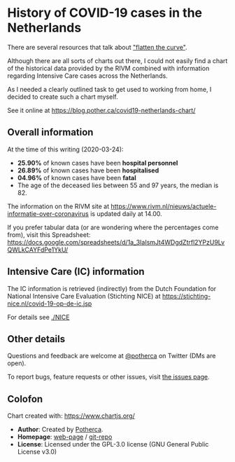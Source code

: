 # History of COVID-19 cases in the Netherlands

There are several resources that talk about ["flatten the curve"][washingtonpost-corona-simulator].

Although there are all sorts of charts out there, I could not easily find a
chart of the historical data provided by the RIVM combined with information
regarding Intensive Care cases across the Netherlands.

As I needed a clearly outlined task to get used to working from home, I decided
to create such a chart myself.

See it online at https://blog.pother.ca/covid19-netherlands-chart/

## Overall information

At the time of this writing (2020-03-24):

- **25.90%** of known cases have been **hospital personnel**
- **26.89%** of known cases have been **hospitalised**
- **04.96%** of known cases have been **fatal**
- The age of the deceased lies between 55 and 97 years, the median is 82.

The information on the RIVM site at https://www.rivm.nl/nieuws/actuele-informatie-over-coronavirus
is updated daily at 14.00.

If you prefer tabular data (or are wondering where the percentages come from),
visit this Spreadsheet: https://docs.google.com/spreadsheets/d/1a_3IaIsmJt4WDgdZtrfl2YPzU9LvQWLkCAYFdPe1YkU/

## Intensive Care (IC) information

The IC information is retrieved (indirectly) from the Dutch Foundation for
National Intensive Care Evaluation (Stichting NICE) at https://stichting-nice.nl/covid-19-op-de-ic.jsp

For details see [./NICE](./NICE)

## Other details

Questions and feedback are welcome at [@potherca](https://twitter.com/potherca/) on Twitter (DMs are open).

To report bugs, feature requests or other issues, visit [the issues page](https://github.com/potherca-blog/covid19-netherlands-chart/issues).

## Colofon

Chart created with: https://www.chartjs.org/

- **Author**: Created by [Potherca](https://potherca).
- **Homepage**: [web-page](https://blog.pother.ca/covid19-netherlands-chart/) / [git-repo]()
- **License**: Licensed under the GPL-3.0 license (GNU General Public License v3.0)

[washingtonpost-corona-simulator]: https://www.washingtonpost.com/graphics/2020/world/corona-simulator/
[wikipedia-icu]: https://en.wikipedia.org/wiki/Intensive_care_unit
